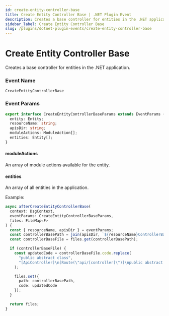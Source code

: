 ```yaml
---
id: create-entity-controller-base
title: Create Entity Controller Base | .NET Plugin Event
description: Creates a base controller for entities in the .NET application.
sidebar_label: Create Entity Controller Base
slug: /plugins/dotnet-plugin-events/create-entity-controller-base
---
```


# Create Entity Controller Base


Creates a base controller for entities in the .NET application.

### Event Name

`CreateEntityControllerBase`

### Event Params

```ts
export interface CreateEntityControllerBaseParams extends EventParams {
  entity: Entity;
  resourceName: string;
  apisDir: string;
  moduleActions: ModuleAction[];
  entities: Entity[];
}
```

#### moduleActions

An array of module actions available for the entity.

#### entities

An array of all entities in the application.

Example:

```ts
async afterCreateEntityControllerBase(
  context: DsgContext,
  eventParams: CreateEntityControllerBaseParams,
  files: FileMap<F>
) {
  const { resourceName, apisDir } = eventParams;
  const controllerBasePath = join(apisDir, `${resourceName}ControllerBase.cs`);
  const controllerBaseFile = files.get(controllerBasePath);

  if (controllerBaseFile) {
    const updatedCode = controllerBaseFile.code.replace(
      "public abstract class",
      "[ApiController]\n[Route(\"api/[controller]\")]\npublic abstract class"
    );

    files.set({
      path: controllerBasePath,
      code: updatedCode
    });
  }

  return files;
}
```